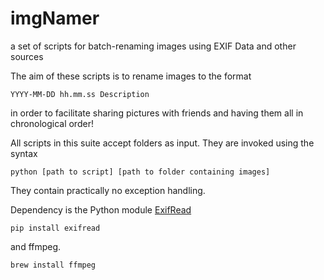 # imgNamer
a set of scripts for batch-renaming images using EXIF Data and other sources

The aim of these scripts is to rename images to the format

`YYYY-MM-DD hh.mm.ss Description`

in order to facilitate sharing pictures with friends and having them all in chronological order!

All scripts in this suite accept folders as input. They are invoked using the syntax

`python [path to script] [path to folder containing images]`

They contain practically no exception handling.

Dependency is the Python module [ExifRead](https://pypi.python.org/pypi/ExifRead)

```shell
pip install exifread
```

and ffmpeg.

```shell
brew install ffmpeg
```